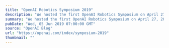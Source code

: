 ```yaml
---
title: "OpenAI Robotics Symposium 2019"
description: "We hosted the first OpenAI Robotics Symposium on April 27, 2019."
summary: "We hosted the first OpenAI Robotics Symposium on April 27, 2019."
pubDate: "Wed, 05 Jun 2019 07:00:00 GMT"
source: "OpenAI Blog"
url: "https://openai.com/index/symposium-2019"
thumbnail: ""
---
```


